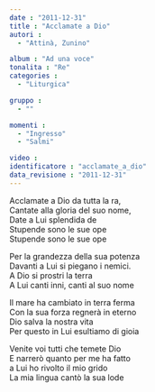 ```yaml
---
date : "2011-12-31"
title : "Acclamate a Dio"
autori : 
  - "Attinà, Zunino"

album : "Ad una voce"
tonalita : "Re"
categories : 
  - "Liturgica"

gruppo : 
  - ""

momenti : 
  - "Ingresso"
  - "Salmi"

video : 
identificatore : "acclamate_a_dio"
data_revisione : "2011-12-31"
---
```

  
  
  
  
  
  
  
  
  
Acclamate a Dio da tutta la ra,  
Cantate alla gloria del suo nome,  
Date a Lui splendida de  
Stupende sono le sue ope      
Stupende sono le sue ope       
  
  
  
Per la grandezza della sua potenza  
Davanti a Lui si piegano i nemici.  
A Dio si prostri la terra  
A Lui canti inni, canti al suo nome  
  
  
  
  
Il mare ha cambiato in terra ferma  
Con la sua forza regnerà in eterno  
Dio salva la nostra vita  
Per questo in Lui esultiamo di gioia  
  
  
  
  
Venite voi tutti che temete Dio  
E narrerò quanto per me ha fatto  
a Lui ho rivolto il mio grido  
La mia lingua cantò la sua lode  
  
  
  
